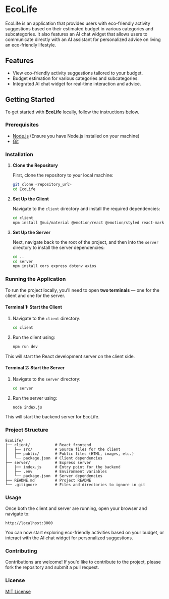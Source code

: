 
# EcoLife

EcoLife is an application that provides users with eco-friendly activity suggestions based on their estimated budget in various categories and subcategories. It also features an AI chat widget that allows users to communicate directly with an AI assistant for personalized advice on living an eco-friendly lifestyle.

## Features
- View eco-friendly activity suggestions tailored to your budget.
- Budget estimation for various categories and subcategories.
- Integrated AI chat widget for real-time interaction and advice.

## Getting Started

To get started with **EcoLife** locally, follow the instructions below.

### Prerequisites

- [Node.js](https://nodejs.org/en/) (Ensure you have Node.js installed on your machine)
- [Git](https://git-scm.com/)

### Installation

1. **Clone the Repository**

   First, clone the repository to your local machine:

   ```bash
   git clone <repository_url>
   cd EcoLife
   ```

2. **Set Up the Client**

   Navigate to the `client` directory and install the required dependencies:

   ```bash
   cd client
   npm install @mui/material @emotion/react @emotion/styled react-markdown
   ```

3. **Set Up the Server**

   Next, navigate back to the root of the project, and then into the `server` directory to install the server dependencies:

   ```bash
   cd ..
   cd server
   npm install cors express dotenv axios
   ```

### Running the Application

To run the project locally, you'll need to open **two terminals** — one for the client and one for the server.

#### Terminal 1: Start the Client

1. Navigate to the `client` directory:

   ```bash
   cd client
   ```

2. Run the client using:

   ```bash
   npm run dev
   ```

This will start the React development server on the client side.

#### Terminal 2: Start the Server

1. Navigate to the `server` directory:

   ```bash
   cd server
   ```

2. Run the server using:

   ```bash
   node index.js
   ```

This will start the backend server for EcoLife.

### Project Structure

```
EcoLife/
├── client/           # React frontend
│   ├── src/          # Source files for the client
│   ├── public/       # Public files (HTML, images, etc.)
│   └── package.json  # Client dependencies
├── server/           # Express server
│   ├── index.js      # Entry point for the backend
│   ├── .env          # Environment variables
│   └── package.json  # Server dependencies
├── README.md         # Project README
└── .gitignore        # Files and directories to ignore in git
```

### Usage

Once both the client and server are running, open your browser and navigate to:

```
http://localhost:3000
```

You can now start exploring eco-friendly activities based on your budget, or interact with the AI chat widget for personalized suggestions.

### Contributing

Contributions are welcome! If you'd like to contribute to the project, please fork the repository and submit a pull request.

### License

[MIT License](LICENSE)
